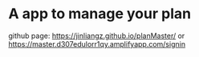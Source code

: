 # A app to manage your plan

github page: https://jinliangz.github.io/planMaster/
 or
 https://master.d307edulorr1qy.amplifyapp.com/signin
